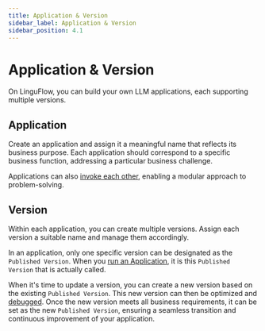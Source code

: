 ```yaml
---
title: Application & Version
sidebar_label: Application & Version
sidebar_position: 4.1
---
```


# Application & Version

On LinguFlow, you can build your own LLM applications, each supporting multiple versions.

## Application

Create an application and assign it a meaningful name that reflects its business purpose. Each application should correspond to a specific business function, addressing a particular business challenge.

Applications can also [invoke each other](builder/blocks#invoke-category), enabling a modular approach to problem-solving.

## Version

Within each application, you can create multiple versions. Assign each version a suitable name and manage them accordingly.

In an application, only one specific version can be designated as the `Published Version`. When you [run an Application](../run/call_an_application), it is this `Published Version` that is actually called.

When it's time to update a version, you can create a new version based on the existing `Published Version`. This new version can then be optimized and [debugged](builder/debugging). Once the new version meets all business requirements, it can be set as the new `Published Version`, ensuring a seamless transition and continuous improvement of your application.

